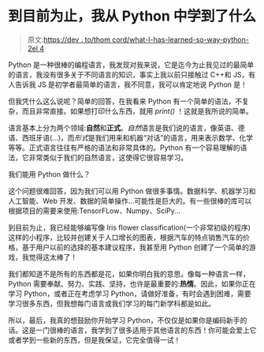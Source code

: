 # 到目前为止，我从 Python 中学到了什么

> 原文:[https://dev . to/thom cord/what-I-has-learned-so-way-python-2el 4](https://dev.to/thomcord/what-i-have-learned-so-far-with-python-2el4)

Python 是一种很棒的编程语言，我发现对我来说，它是迄今为止我见过的最简单的语言，我没有很多关于不同语言的知识，事实上我以前只接触过 C++和 JS，有人告诉我 JS 是初学者最简单的语言，我不同意，我可以肯定地说 Python 是！

但我凭什么这么说呢？简单的回答，在我看来 Python 有一个简单的语法，不复杂，而且非常直接。如果想打印什么东西，就用 *print()* ！这就是我所说的简单。

语言基本上分为两个领域:**自然**和**正式**。*自然*语言是我们说的语言，像英语、德语、西班牙语(...)，而*形式*是我们用来和机器“对话”的语言，用来表示数学、化学等等。正式语言往往有严格的语法和非常具体的。Python 有一个容易理解的语法，它非常类似于我们的自然语言，这使得它很容易学习。

我们能用 Python 做什么？

这个问题很难回答，因为我们可以用 Python 做很多事情。数据科学、机器学习和人工智能、Web 开发、数据的简单操作...可能性是巨大的。有一些很棒的库可以根据项目的需要来使用:TensorFLow、Numpy、SciPy...

到目前为止，我已经能够编写像 Iris flower classification(一个非常初级的程序)这样的小程序，比较并创建关于人口增长的图表，根据汽车的特点销售汽车的价格，基于用户以前的选择的基本建议程序，我甚至用 Python 创建了一个简单的游戏，我觉得这太棒了！

我们都知道不是所有的东西都是花，如果你明白我的意思。像每一种语言一样，Python 需要奉献、努力、实践、坚持，也许是最重要的:**热情**。因此，如果你正在学习 Python，或者正在考虑学习 Python，请做好准备，有时会遇到困难，需要学习很多东西，但我想每门语言或我们学习的每门新学科都是如此。

所以，最后，我真的想鼓励你开始学习 Python，不仅仅是如果你是编码新手的话。这是一门很棒的语言，我学到了很多适用于其他语言的东西！你可能会爱上它或者学到一些新的东西，但是我保证，它完全值得一试！